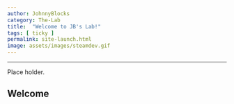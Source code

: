 ```yaml
---
author: JohnnyBlocks
category: The-Lab
title:  "Welcome to JB's Lab!"
tags: [ ticky ]
permalink: site-launch.html
image: assets/images/steamdev.gif 
---
```

---
Place holder.

## Welcome
